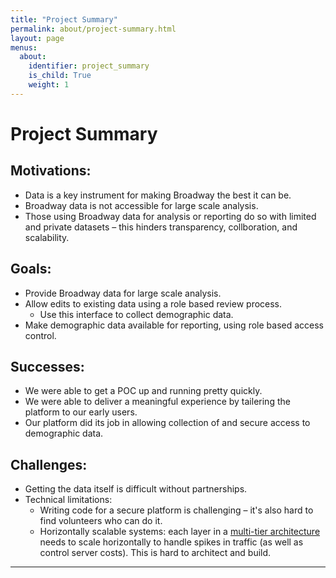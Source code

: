 ```yaml
---
title: "Project Summary"
permalink: about/project-summary.html
layout: page
menus:
  about:
    identifier: project_summary
    is_child: True
    weight: 1
---
```


# Project Summary


## Motivations:
* Data is a key instrument for making Broadway the best it can be.
* Broadway data is not accessible for large scale analysis.
* Those using Broadway data for analysis or reporting
  do so with limited and private datasets – this hinders transparency,
  collboration, and scalability.

## Goals:
* Provide Broadway data for large scale analysis.
* Allow edits to existing data using a role based review process.
  * Use this interface to collect demographic data.
* Make demographic data available for reporting, using role based access control.


## Successes:
* We were able to get a POC up and running pretty quickly.
* We were able to deliver a meaningful experience by tailering the
platform to our early users.
* Our platform did its job in allowing collection of and secure access to
demographic data.

## Challenges:
* Getting the data itself is difficult without partnerships.
* Technical limitations:
  * Writing code for a secure platform is challenging – it's also
    hard to find volunteers who can do it.
  * Horizontally scalable systems: each layer in a [multi-tier architecture](https://docs.microsoft.com/en-us/azure/architecture/guide/architecture-styles/n-tier)
    needs to scale horizontally to handle spikes in traffic (as well as
    control server costs). This is hard to architect and build.

-----
